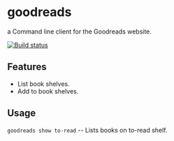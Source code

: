 # goodreads
a Command line client for the Goodreads website.

[![Build status](https://travis-ci.org/jmn/goodreads.svg?branch=master)](https://travis-ci.org/jmn/goodreads) 


## Features
- List book shelves.
- Add to book shelves.

## Usage
`goodreads show to-read` -- Lists books on to-read shelf.

